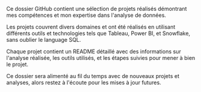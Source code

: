 Ce dossier GitHub contient une sélection de projets réalisés démontrant mes compétences et mon expertise dans l'analyse de données. 

Les projets couvrent divers domaines et ont été réalisés en utilisant différents outils et technologies tels que Tableau, Power BI, et Snowflake, sans oublier le language SQL.

Chaque projet contient un README détaillé avec des informations sur l'analyse réalisée, les outils utilisés, et les étapes suivies pour mener à bien le projet.

Ce dossier sera alimenté au fil du temps avec de nouveaux projets et analyses, alors restez à l'écoute pour les mises à jour futures.
